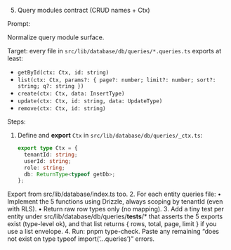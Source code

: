 5. Query modules contract (CRUD names + Ctx)

Prompt:

Normalize query module surface.

Target: every file in `src/lib/database/db/queries/*.queries.ts` exports at least:

- `getById(ctx: Ctx, id: string)`
- `list(ctx: Ctx, params?: { page?: number; limit?: number; sort?: string; q?: string })`
- `create(ctx: Ctx, data: InsertType)`
- `update(ctx: Ctx, id: string, data: UpdateType)`
- `remove(ctx: Ctx, id: string)`

Steps:

1. Define and **export** `Ctx` in `src/lib/database/db/queries/_ctx.ts`:
   ```ts
   export type Ctx = {
     tenantId: string;
     userId: string;
     role: string;
     db: ReturnType<typeof getDb>;
   };
   ```

Export from src/lib/database/index.ts too. 2. For each entity queries file:
• Implement the 5 functions using Drizzle, always scoping by tenantId (even with RLS).
• Return raw row types only (no mapping). 3. Add a tiny test per entity under src/lib/database/db/queries/**tests**/\* that asserts the 5 exports exist (type-level ok), and that list returns { rows, total, page, limit } if you use a list envelope. 4. Run: pnpm type-check. Paste any remaining “does not exist on type typeof import(’…queries’)” errors.
